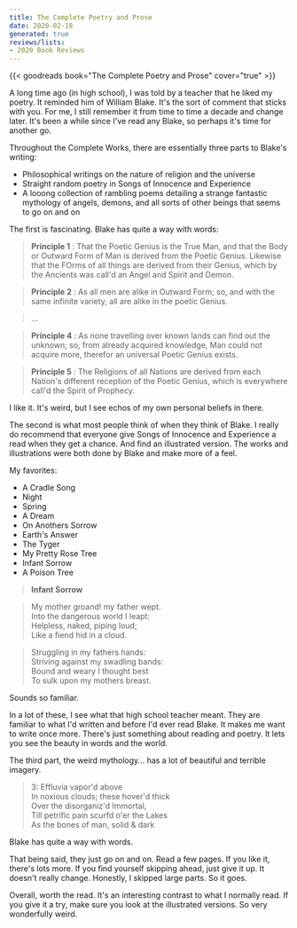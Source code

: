 ```yaml
---
title: The Complete Poetry and Prose
date: 2020-02-18
generated: true
reviews/lists:
- 2020 Book Reviews
---
```

{{< goodreads book="The Complete Poetry and Prose" cover="true" >}}

A long time ago (in high school), I was told by a teacher that he liked my poetry. It reminded him of William Blake. It's the sort of comment that sticks with you. For me, I still remember it from time to time a decade and change later. It's been a while since I've read any Blake, so perhaps it's time for another go.

Throughout the Complete Works, there are essentially three parts to Blake's writing:

<!--more-->

- Philosophical writings on the nature of religion and the universe
- Straight random poetry in Songs of Innocence and Experience
- A looong collection of rambling poems detailing a strange fantastic mythology of angels, demons, and all sorts of other beings that seems to go on and on

The first is fascinating. Blake has quite a way with words:

>  **Principle 1** : That the Poetic Genius is the True Man, and that the Body or Outward Form of Man is derived from the Poetic Genius. Likewise that the FOrms of all things are derived from their Genius, which by the Ancients was call'd an Angel and Spirit and Demon.

> **Principle 2** : As all men are alike in Outward Form; so, and with the same infinite variety, all are alike in the poetic Genius.

> ...

>  **Principle 4** : As none travelling over known lands can find out the unknown; so, from already acquired knowledge, Man could not acquire more, therefor an universal Poetic Genius exists.

>  **Principle 5** : The Religions of all Nations are derived from each Nation's different reception of the Poetic Genius, which is everywhere call'd the Spirit of Prophecy.

I like it. It's weird, but I see echos of my own personal beliefs in there.

The second is what most people think of when they think of Blake. I really do recommend that everyone give Songs of Innocence and Experience a read when they get a chance. And find an illustrated version. The works and illustrations were both done by Blake and make more of a feel.

My favorites:

- A Cradle Song
- Night
- Spring
- A Dream
- On Anothers Sorrow
- Earth's Answer
- The Tyger
- My Pretty Rose Tree
- Infant Sorrow
- A Poison Tree

>  **Infant Sorrow**

> My mother groand! my father wept.     
> Into the dangerous world I leapt:     
> Helpless, naked, piping loud;     
> Like a fiend hid in a cloud.      

> Struggling in my fathers hands:   
> Striving against my swadling bands:   
> Bound and weary I thought best    
> To sulk upon my mothers breast.   

Sounds so familiar.

In a lot of these, I see what that high school teacher meant. They are familiar to what I'd written and before I'd ever read Blake. It makes me want to write once more. There's just something about reading and poetry. It lets you see the beauty in words and the world.

The third part, the weird mythology... has a lot of beautiful and terrible imagery.

> 3: Effluvia vapor'd above     
> In noxious clouds; these hover'd thick        
> Over the disorganiz'd Immortal,       
> Till petrific pain scurfd o'er the Lakes      
> As the bones of man, solid & dark     

Blake has quite a way with words.

That being said, they just go on and on. Read a few pages. If you like it, there's lots more. If you find yourself skipping ahead, just give it up. It doesn't really change. Honestly, I skipped large parts. So it goes.

Overall, worth the read. It's an interesting contrast to what I normally read. If you give it a try, make sure you look at the illustrated versions. So very wonderfully weird.


